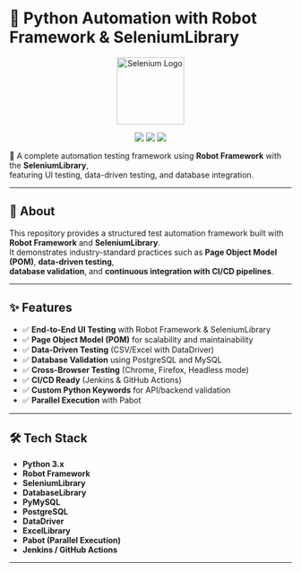 # 🐍 Python Automation with Robot Framework & SeleniumLibrary  

<p align="center">  
  <img src="https://www.selenium.dev/images/selenium_logo_square_green.png" alt="Selenium Logo" width="120"/>  
</p>  

<p align="center">  
  <img src="https://img.shields.io/badge/Python-3.x-blue"/>  
  <img src="https://img.shields.io/badge/RobotFramework-6.x-green"/>  
  <img src="https://img.shields.io/badge/SeleniumLibrary-latest-brightgreen"/>  
</p>  

🚀 A complete automation testing framework using **Robot Framework** with the **SeleniumLibrary**,  
featuring UI testing, data-driven testing, and database integration.  

---

## 📌 About  

This repository provides a structured test automation framework built with **Robot Framework** and **SeleniumLibrary**.  
It demonstrates industry-standard practices such as **Page Object Model (POM)**, **data-driven testing**,  
**database validation**, and **continuous integration with CI/CD pipelines**.  

---

## ✨ Features  

- ✅ **End-to-End UI Testing** with Robot Framework & SeleniumLibrary  
- ✅ **Page Object Model (POM)** for scalability and maintainability  
- ✅ **Data-Driven Testing** (CSV/Excel with DataDriver)  
- ✅ **Database Validation** using PostgreSQL and MySQL  
- ✅ **Cross-Browser Testing** (Chrome, Firefox, Headless mode)  
- ✅ **CI/CD Ready** (Jenkins & GitHub Actions)  
- ✅ **Custom Python Keywords** for API/backend validation  
- ✅ **Parallel Execution** with Pabot  

---

## 🛠️ Tech Stack  

- **Python 3.x**  
- **Robot Framework**  
- **SeleniumLibrary**  
- **DatabaseLibrary**  
- **PyMySQL**  
- **PostgreSQL**  
- **DataDriver**  
- **ExcelLibrary**  
- **Pabot (Parallel Execution)**  
- **Jenkins / GitHub Actions**  

---


